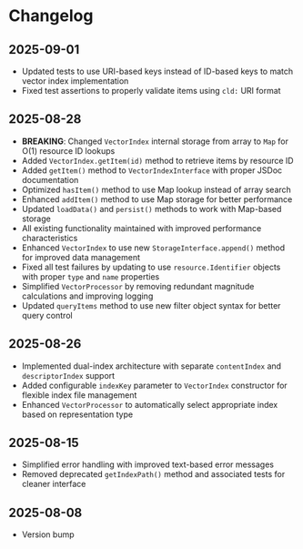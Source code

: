 # Changelog

## 2025-09-01

- Updated tests to use URI-based keys instead of ID-based keys to match vector
  index implementation
- Fixed test assertions to properly validate items using `cld:` URI format

## 2025-08-28

- **BREAKING**: Changed `VectorIndex` internal storage from array to `Map` for
  O(1) resource ID lookups
- Added `VectorIndex.getItem(id)` method to retrieve items by resource ID
- Added `getItem()` method to `VectorIndexInterface` with proper JSDoc
  documentation
- Optimized `hasItem()` method to use Map lookup instead of array search
- Enhanced `addItem()` method to use Map storage for better performance
- Updated `loadData()` and `persist()` methods to work with Map-based storage
- All existing functionality maintained with improved performance
  characteristics
- Enhanced `VectorIndex` to use new `StorageInterface.append()` method for
  improved data management
- Fixed all test failures by updating to use `resource.Identifier` objects with
  proper `type` and `name` properties
- Simplified `VectorProcessor` by removing redundant magnitude calculations and
  improving logging
- Updated `queryItems` method to use new filter object syntax for better query
  control

## 2025-08-26

- Implemented dual-index architecture with separate `contentIndex` and
  `descriptorIndex` support
- Added configurable `indexKey` parameter to `VectorIndex` constructor for
  flexible index file management
- Enhanced `VectorProcessor` to automatically select appropriate index based on
  representation type

## 2025-08-15

- Simplified error handling with improved text-based error messages
- Removed deprecated `getIndexPath()` method and associated tests for cleaner
  interface

## 2025-08-08

- Version bump
